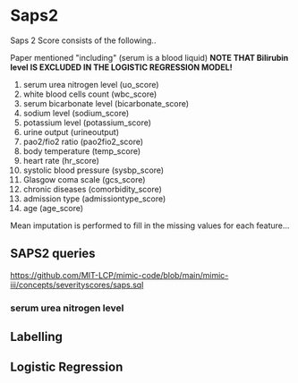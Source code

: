 <h1> Saps2 </h1>


Saps 2 Score consists of the following..


Paper mentioned "including" (serum is a blood liquid) <b>
NOTE THAT Bilirubin level IS EXCLUDED IN THE LOGISTIC REGRESSION MODEL!
</b>
<ol>
    <li> serum urea nitrogen level (uo_score) </li>
    <li> white blood cells count (wbc_score) </li>
    <li> serum bicarbonate level (bicarbonate_score)  </li>
    <li> sodium level (sodium_score) </li>
    <li> potassium level (potassium_score) </li>
    <li> urine output (urineoutput) </li>
    <li> pao2/fio2 ratio (pao2fio2_score) </li> 
    <li> body temperature (temp_score)</li>
    <li> heart rate (hr_score) </li>
    <li> systolic blood pressure (sysbp_score) </li>
    <li> Glasgow coma scale (gcs_score)</li>
    <li> chronic diseases (comorbidity_score) </li> 
    <li> admission type (admissiontype_score) </li>
    <li> age (age_score) </li>
</ol>



Mean imputation is performed to fill in the missing values for each feature...


<h2> SAPS2 queries </h2>

https://github.com/MIT-LCP/mimic-code/blob/main/mimic-iii/concepts/severityscores/saps.sql 

<h3> serum urea nitrogen level </h3>






<h2> Labelling </h2>



<h2> Logistic Regression </h2>
